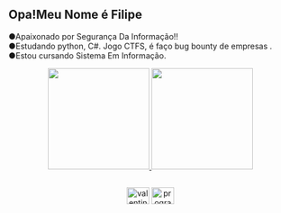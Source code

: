 <h2>Opa!Meu Nome é Filipe</h2>

●Apaixonado por Segurança Da Informação!!<br>
●Estudando python, C#. Jogo CTFS, é faço bug bounty de empresas .<br>
●Estou cursando Sistema Em Informação.<br>

<div align="center">
  <a href="https://github.com/felpscybernet">
  <img height="180em" src="https://github-readme-stats.vercel.app/api?username=felpscybernet&show_icons=true&theme=outrun&include_all_commits=true&count_private=true"/>
  <img height="180em" src="https://github-readme-stats.vercel.app/api/top-langs/?username=felpscybernet&layout=compact&langs_count=7&theme=outrun"/>
   <br>


  ##
  
  <div>
    <a href="https://www.linkedin.com/in/filipe-santos-araujo-1b809b21a/" target="blank"><img align="center" src="https://raw.githubusercontent.com/rahuldkjain/github-profile-readme-generator/master/src/images/icons/Social/linked-in-alt.svg" alt="valentine fernandes" height="30" width="40" /></a>
    <a href="https://www.instagram.com/filipesantosaraujo34/" target="blank"><img align="center" src="https://raw.githubusercontent.com/rahuldkjain/github-profile-readme-generator/master/src/images/icons/Social/instagram.svg" alt="programmerscrunity" height="30" width="40" /></a>
 
  </div>
